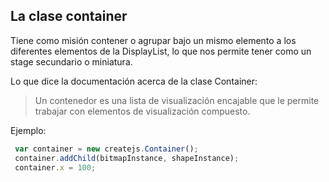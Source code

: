## La clase container

Tiene como misión contener o agrupar bajo un mismo elemento a los diferentes elementos de la DisplayList, lo que nos permite tener como un stage secundario o miniatura.

Lo que dice la documentación acerca de la clase Container:

>	Un contenedor es una lista de visualización encajable que le permite trabajar con elementos de visualización compuesto.


Ejemplo:

```javascript
 var container = new createjs.Container();
 container.addChild(bitmapInstance, shapeInstance);
 container.x = 100;
```

